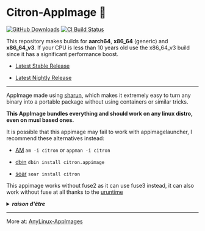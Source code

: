 # Citron-AppImage 🐧

[![GitHub Downloads](https://img.shields.io/github/downloads/pkgforge-dev/Citron-AppImage/total?logo=github&label=GitHub%20Downloads)](https://github.com/pkgforge-dev/Citron-AppImage/releases/latest)
[![CI Build Status](https://github.com//pkgforge-dev/Citron-AppImage/actions/workflows/build-stable.yml/badge.svg)](https://github.com/pkgforge-dev/Citron-AppImage/releases/latest)

This repository makes builds for **aarch64**, **x86_64** (generic) and **x86_64_v3**. If your CPU is less than 10 years old use the x86_64_v3 build since it has a significant performance boost.

* [Latest Stable Release](https://github.com/pkgforge-dev/Citron-AppImage/releases/latest)

* [Latest Nightly Release](https://github.com/pkgforge-dev/Citron-AppImage/releases/tag/nightly)

----

AppImage made using [sharun](https://github.com/VHSgunzo/sharun), which makes it extremely easy to turn any binary into a portable package without using containers or similar tricks.

**This AppImage bundles everything and should work on any linux distro, even on musl based ones.**

It is possible that this appimage may fail to work with appimagelauncher, I recommend these alternatives instead: 

* [AM](https://github.com/ivan-hc/AM) `am -i citron` or `appman -i citron`

* [dbin](https://github.com/xplshn/dbin) `dbin install citron.appimage`

* [soar](https://github.com/pkgforge/soar) `soar install citron`

This appimage works without fuse2 as it can use fuse3 instead, it can also work without fuse at all thanks to the [uruntime](https://github.com/VHSgunzo/uruntime)

<details>
  <summary><b><i>raison d'être</i></b></summary>
    <img src="https://github.com/user-attachments/assets/d40067a6-37d2-4784-927c-2c7f7cc6104b" alt="Inspiration Image">
  </a>
</details>

---

More at: [AnyLinux-AppImages](https://pkgforge-dev.github.io/Anylinux-AppImages/) 
